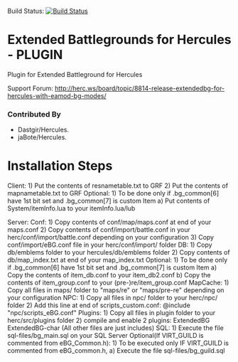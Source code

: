 Build Status: [![Build Status](https://travis-ci.org/dastgirp/eBG.svg?branch=master)](https://travis-ci.org/dastgirp/eBG)

# Extended Battlegrounds for Hercules - PLUGIN #

Plugin for Extended Battleground for Hercules

Support Forum: http://herc.ws/board/topic/8814-release-extendedbg-for-hercules-with-eamod-bg-modes/

### Contributed By ###

* Dastgir/Hercules.
* jaBote/Hercules.

# Installation Steps #

Client:
    1) Put the contents of resnametable.txt to GRF
    2) Put the contents of mapnametable.txt to GRF
    Optional:
    1) To be done only if .bg_common[6] have 1st bit set and .bg_common[7] is custom Item
        a) Put contents of System/itemInfo.lua to your itemInfo.lua/lub

Server:
    Conf:
        1) Copy contents of conf/map/maps.conf at end of your maps.conf
        2) Copy contents of conf/import/battle.conf in your herc/conf/import/battle.conf depending on your configuration
        3) Copy conf/import/eBG.conf file in your herc/conf/import/ folder
    DB:
        1) Copy db/emblems folder to your hercules/db/emblems folder
        2) Copy contents of db/map_index.txt at end of your map_index.txt
        Optional:
        1) To be done only if .bg_common[6] have 1st bit set and .bg_common[7] is custom Item
            a) Copy the contents of item_db.conf to your item_db2.conf
            b) Copy the contents of item_group.conf to your (pre-)re/item_group.conf
    MapCache:
        1) Copy all files in maps/ folder to "maps/re" or "maps/pre-re" depending on your configuration
    NPC:
        1) Copy all files in npc/ folder to your herc/npc/ folder
        2) Add this line at end of scripts_custom.conf:
            @include "npc/scripts_eBG.conf"
    Plugins:
        1) Copy all files in plugin folder to your herc/src/plugins folder
        2) compile and enable 2 plugins:
            ExtendedBG
            ExtendedBG-char
        (All other files are just includes)
    SQL:
        1) Execute the file sql-files/bg_main.sql on your SQL Server
        Optional(If VIRT_GUILD is commented from eBG_Common.h):
        1) To be executed only IF VIRT_GUILD is commented from eBG_common.h,
            a) Execute the file sql-files/bg_guild.sql

